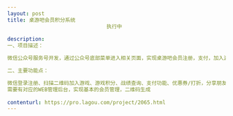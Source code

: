```yaml
---                
layout: post       
title: 桌游吧会员积分系统
                                执行中
           
description: 
一、项目描述：

微信公众号服务号开发，通过公众号底部菜单进入相关页面，实现桌游吧会员注册，支付，加入游戏，游戏积分，战绩查询等功能

二、主要功能点：

微信登录注册、扫描二维码加入游戏、游戏积分、战绩查询、支付功能、优惠券/打折，分享朋友圈
需要有对应的WEB管理后台，实现基本的会员管理，二维码生成
     
contenturl: https://pro.lagou.com/project/2065.html      
---                 
```

